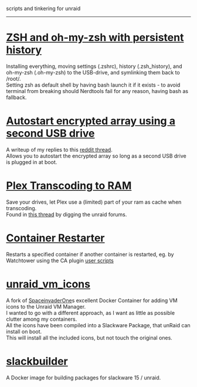 scripts and tinkering for unraid

--- 
  
  
  
# [ZSH and oh-my-zsh with persistent history](https://github.com/Lanjelin/unraid/tree/main/zsh-omz-persistent#zsh-and-oh-my-zsh-with-persistent-history)

Installing everything, moving settings (.zshrc), history (.zsh_history), and oh-my-zsh (.oh-my-zsh) to the USB-drive, and symlinking them back to /root/.  
Setting zsh as default shell by having bash launch it if it exists - to avoid terminal from breaking should Nerdtools fail for any reason, having bash as fallback.  


# [Autostart encrypted array using a second USB drive](https://github.com/Lanjelin/unraid/tree/main/usb-autostart-encrypted#autostart-encrypted-array-using-a-second-usb-drive)

A writeup of my replies to this [reddit thread](https://www.reddit.com/r/unRAID/comments/10rwfp9/ideas_for_a_wife_friendly_encrypted_array_startup/).  
Allows you to autostart the encrypted array so long as a second USB drive is plugged in at boot.


# [Plex Transcoding to RAM](https://github.com/Lanjelin/unraid/tree/main/plex-ram-transcode#plex-transcoding-to-ram)

Save your drives, let Plex use a (limited) part of your ram as cache when transcoding.  
Found in [this thread](https://forums.unraid.net/topic/35878-plex-guide-to-moving-transcoding-to-ram/page/9/#comment-760549) by digging the unraid forums. 

# [Container Restarter](https://github.com/Lanjelin/unraid/tree/main/restart-dependent-container)

Restarts a specified container if another container is restarted, eg. by Watchtower using the CA plugin [user scripts](https://forums.unraid.net/topic/48286-plugin-ca-user-scripts/)

# [unraid_vm_icons](https://github.com/Lanjelin/unraid_vm_icons)

A fork of [SpaceinvaderOne](https://github.com/SpaceinvaderOne/unraid_vm_icons)s excellent Docker Container for adding VM icons to the Unraid VM Manager.  
I wanted to go with a different approach, as I want as little as possible clutter among my containers.  
All the icons have been compiled into a Slackware Package, that unRaid can install on boot.  
This will install all the included icons, but not touch the original ones.  

# [slackbuilder](https://github.com/Lanjelin/slackbuilder)

A Docker image for building packages for slackware 15 / unraid.  

